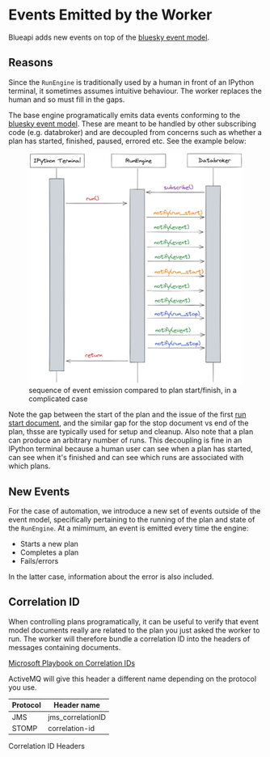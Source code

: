 # Events Emitted by the Worker

Blueapi adds new events on top of the [bluesky event
model](https://blueskyproject.io/event-model/main/index.html).

## Reasons

Since the `RunEngine` is traditionally used by a human in front of an
IPython terminal, it sometimes assumes intuitive behaviour. The worker
replaces the human and so must fill in the gaps.

The base engine programatically emits data events conforming to the
[bluesky event
model](https://blueskyproject.io/event-model/main/index.html). These are
meant to be handled by other subscribing code (e.g. databroker) and are
decoupled from concerns such as whether a plan has started, finished,
paused, errored etc. See the example below:

<figure>
<img src="../../images/bluesky-events.png" class="align-center"
width="600"
alt="sequence of event emission compared to plan start/finish, in a complicated case" />
<figcaption aria-hidden="true">sequence of event emission compared to
plan start/finish, in a complicated case</figcaption>
</figure>

Note the gap between the start of the plan and the issue of the first
[run start
document](https://blueskyproject.io/event-model/main/user/explanations/data-model.html#run-start-document),
and the similar gap for the stop document vs end of the plan, thsse are
typically used for setup and cleanup. Also note that a plan can produce
an arbitrary number of runs. This decoupling is fine in an IPython
terminal because a human user can see when a plan has started, can see
when it's finished and can see which runs are associated with which
plans.

## New Events

For the case of automation, we introduce a new set of events outside of
the event model, specifically pertaining to the running of the plan and
state of the `RunEngine`. At a mimimum, an event is emitted every time
the engine:

-   Starts a new plan
-   Completes a plan
-   Fails/errors

In the latter case, information about the error is also included.

## Correlation ID

When controlling plans programatically, it can be useful to verify that
event model documents really are related to the plan you just asked the
worker to run. The worker will therefore bundle a correlation ID into
the headers of messages containing documents.

<div class="seealso">

[Microsoft Playbook on Correlation
IDs](https://microsoft.github.io/code-with-engineering-playbook/observability/correlation-id/)

</div>

ActiveMQ will give this header a different name depending on the
protocol you use.

| Protocol | Header name       |
|----------|-------------------|
| JMS      | jms_correlationID |
| STOMP    | correlation-id    |

Correlation ID Headers

